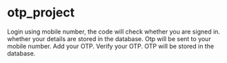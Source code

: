 # otp_project

Login using mobile number, the code will check whether you are signed in. whether your details are stored in the database.
Otp will be sent to your mobile number.
Add your OTP.
Verify your OTP.
OTP will be stored in the database.
